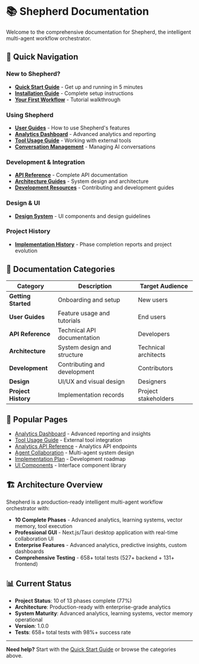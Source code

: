 # 📚 Shepherd Documentation

Welcome to the comprehensive documentation for Shepherd, the intelligent multi-agent workflow orchestrator.

## 🚀 Quick Navigation

### New to Shepherd?
- **[Quick Start Guide](01-getting-started/quick-start.md)** - Get up and running in 5 minutes
- **[Installation Guide](01-getting-started/installation.md)** - Complete setup instructions
- **[Your First Workflow](01-getting-started/first-workflow.md)** - Tutorial walkthrough

### Using Shepherd
- **[User Guides](02-user-guides/)** - How to use Shepherd's features
- **[Analytics Dashboard](02-user-guides/analytics-dashboard.md)** - Advanced analytics and reporting
- **[Tool Usage Guide](02-user-guides/tool-usage.md)** - Working with external tools
- **[Conversation Management](02-user-guides/conversation-management.md)** - Managing AI conversations

### Development & Integration  
- **[API Reference](03-api-reference/)** - Complete API documentation
- **[Architecture Guides](04-architecture/)** - System design and architecture
- **[Development Resources](05-development/)** - Contributing and development guides

### Design & UI
- **[Design System](06-design/)** - UI components and design guidelines

### Project History
- **[Implementation History](07-project-history/)** - Phase completion reports and project evolution

## 📖 Documentation Categories

| Category | Description | Target Audience |
|----------|-------------|-----------------|
| **Getting Started** | Onboarding and setup | New users |
| **User Guides** | Feature usage and tutorials | End users |
| **API Reference** | Technical API documentation | Developers |
| **Architecture** | System design and structure | Technical architects |
| **Development** | Contributing and development | Contributors |
| **Design** | UI/UX and visual design | Designers |
| **Project History** | Implementation records | Project stakeholders |

## 🎯 Popular Pages

- [Analytics Dashboard](02-user-guides/analytics-dashboard.md) - Advanced reporting and insights
- [Tool Usage Guide](02-user-guides/tool-usage.md) - External tool integration
- [Analytics API Reference](03-api-reference/analytics-api.md) - Analytics API endpoints
- [Agent Collaboration](04-architecture/agent-collaboration.md) - Multi-agent system design
- [Implementation Plan](05-development/implementation-plan.md) - Development roadmap
- [UI Components](06-design/ui-components.md) - Interface component library

## 🏗️ Architecture Overview

Shepherd is a production-ready intelligent multi-agent workflow orchestrator with:

- **10 Complete Phases** - Advanced analytics, learning systems, vector memory, tool execution
- **Professional GUI** - Next.js/Tauri desktop application with real-time collaboration UI
- **Enterprise Features** - Advanced analytics, predictive insights, custom dashboards
- **Comprehensive Testing** - 658+ total tests (527+ backend + 131+ frontend)

## 📊 Current Status

- **Project Status**: 10 of 13 phases complete (77%)
- **Architecture**: Production-ready with enterprise-grade analytics
- **System Maturity**: Advanced analytics, learning systems, vector memory operational
- **Version**: 1.0.0
- **Tests**: 658+ total tests with 98%+ success rate

---

**Need help?** Start with the [Quick Start Guide](01-getting-started/quick-start.md) or browse the categories above.